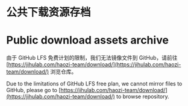 # 公共下载资源存档
# Public download assets archive

由于 GitHub LFS 免费计划的限制，我们无法镜像文件到 GitHub，请前往 [https://jihulab.com/haozi-team/download/](https://jihulab.com/haozi-team/download/) 浏览仓库。

Due to the limitations of GitHub LFS free plan, we cannot mirror files to GitHub, please go to [https://jihulab.com/haozi-team/download/](https://jihulab.com/haozi-team/download/) to browse repository.
